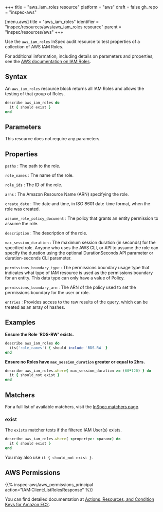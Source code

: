 +++
title = "aws_iam_roles resource"
platform = "aws"
draft = false
gh_repo = "inspec-aws"

[menu.aws]
title = "aws_iam_roles"
identifier = "inspec/resources/aws/aws_iam_roles resource"
parent = "inspec/resources/aws"
+++

Use the `aws_iam_roles` InSpec audit resource to test properties of a collection of AWS IAM Roles.

For additional information, including details on parameters and properties, see the [AWS documentation on IAM Roles](https://docs.aws.amazon.com/IAM/latest/UserGuide/id_roles.html).

## Syntax

An `aws_iam_roles` resource block returns all IAM Roles and allows the testing of that group of Roles.

```ruby
describe aws_iam_roles do
  it { should exist }
end
```

## Parameters

This resource does not require any parameters.

## Properties

`paths`
: The path to the role.

`role_names`
: The name of the role.

`role_ids`
: The ID of the role.

`arns`
: The Amazon Resource Name (ARN) specifying the role.

`create_date`
: The date and time, in ISO 8601 date-time format, when the role was created.

`assume_role_policy_document`
: The policy that grants an entity permission to assume the role.

`description`
: The description of the role.

`max_session_duration`
: The maximum session duration (in seconds) for the specified role. Anyone who uses the AWS CLI, or API to assume the role can specify the duration using the optional DurationSeconds API parameter or duration-seconds CLI parameter.

`permissions_boundary_type`
: The permissions boundary usage type that indicates what type of IAM resource is used as the permissions boundary for an entity. This data type can only have a value of Policy.

`permissions_boundary_arn`
: The ARN of the policy used to set the permissions boundary for the user or role.

`entries`
: Provides access to the raw results of the query, which can be treated as an array of hashes.

## Examples

**Ensure the Role 'RDS-RW' exists.**

```ruby
describe aws_iam_roles do
  its('role_names') { should include 'RDS-RW' }
end
```

**Ensure no Roles have `max_session_duration` greater or equal to 2hrs.**

```ruby
describe aws_iam_roles.where{ max_session_duration >= (60*120) } do
  it { should_not exist }
end
```

## Matchers

For a full list of available matchers, visit the [InSpec matchers page](https://www.inspec.io/docs/reference/matchers/).

### exist

The `exists` matcher tests if the filtered IAM User(s) exists.

```ruby
describe aws_iam_roles.where( <property>: <param>) do
  it { should exist }
end
```

You may also use `it { should_not exist }`.

## AWS Permissions

{{% inspec-aws/aws_permissions_principal action="IAM:Client:ListRolesResponse" %}}

You can find detailed documentation at [Actions, Resources, and Condition Keys for Amazon EC2](https://docs.aws.amazon.com/IAM/latest/UserGuide/list_amazonec2.html).

